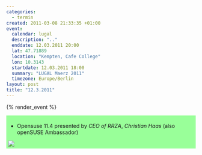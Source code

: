 ```yaml
--- 
categories: 
  - termin
created: 2011-03-08 21:33:35 +01:00
event: 
  calendar: lugal
  description: ".."
  enddate: 12.03.2011 20:00
  lat: 47.71889
  location: "Kempten, Cafe College"
  lon: 10.3143
  startdate: 12.03.2011 18:00
  summary: "LUGAL Maerz 2011"
  timezone: Europe/Berlin
layout: post
title: "12.3.2011"
---
```


{% render_event %}
<div style="background-color: #99FF99;padding: 5px;">
<ul>
<li>
Opensuse 11.4 presented by <i>CEO of RRZA</i>, <i>Christian Haas</i> (also openSUSE Ambassador)
</ul>
<img src="http://counter.opensuse.org/11.4/small.en.png" />

</div>

